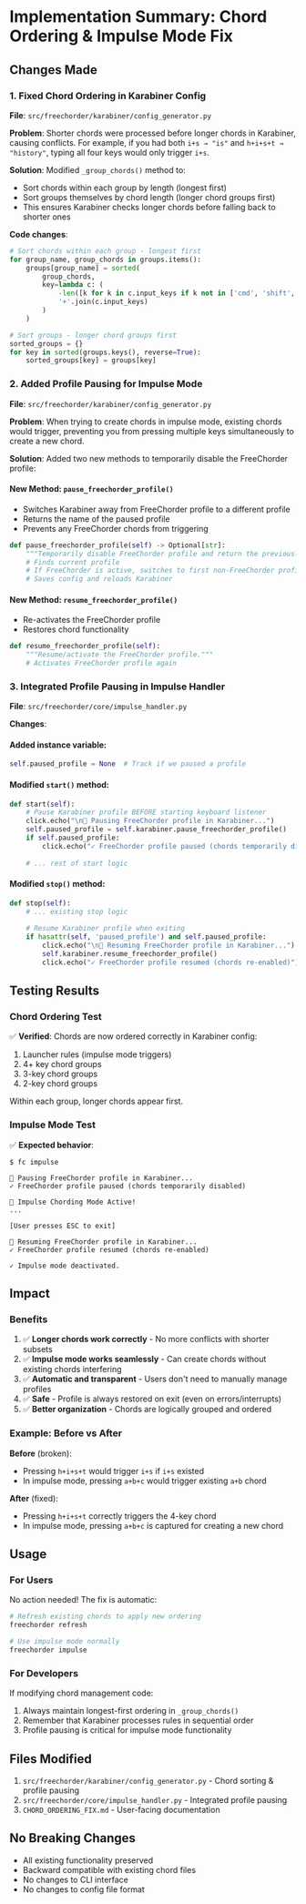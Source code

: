 # Implementation Summary: Chord Ordering & Impulse Mode Fix

## Changes Made

### 1. Fixed Chord Ordering in Karabiner Config
**File**: `src/freechorder/karabiner/config_generator.py`

**Problem**: Shorter chords were processed before longer chords in Karabiner, causing conflicts. For example, if you had both `i+s → "is"` and `h+i+s+t → "history"`, typing all four keys would only trigger `i+s`.

**Solution**: Modified `_group_chords()` method to:
- Sort chords within each group by length (longest first)
- Sort groups themselves by chord length (longer chord groups first)
- This ensures Karabiner checks longer chords before falling back to shorter ones

**Code changes**:
```python
# Sort chords within each group - longest first
for group_name, group_chords in groups.items():
    groups[group_name] = sorted(
        group_chords,
        key=lambda c: (
            -len([k for k in c.input_keys if k not in ['cmd', 'shift', 'option', 'control']]),
            '+'.join(c.input_keys)
        )
    )

# Sort groups - longer chord groups first
sorted_groups = {}
for key in sorted(groups.keys(), reverse=True):
    sorted_groups[key] = groups[key]
```

### 2. Added Profile Pausing for Impulse Mode
**File**: `src/freechorder/karabiner/config_generator.py`

**Problem**: When trying to create chords in impulse mode, existing chords would trigger, preventing you from pressing multiple keys simultaneously to create a new chord.

**Solution**: Added two new methods to temporarily disable the FreeChorder profile:

#### New Method: `pause_freechorder_profile()`
- Switches Karabiner away from FreeChorder profile to a different profile
- Returns the name of the paused profile
- Prevents any FreeChorder chords from triggering

```python
def pause_freechorder_profile(self) -> Optional[str]:
    """Temporarily disable FreeChorder profile and return the previously active profile name."""
    # Finds current profile
    # If FreeChorder is active, switches to first non-FreeChorder profile
    # Saves config and reloads Karabiner
```

#### New Method: `resume_freechorder_profile()`
- Re-activates the FreeChorder profile
- Restores chord functionality

```python
def resume_freechorder_profile(self):
    """Resume/activate the FreeChorder profile."""
    # Activates FreeChorder profile again
```

### 3. Integrated Profile Pausing in Impulse Handler
**File**: `src/freechorder/core/impulse_handler.py`

**Changes**:

#### Added instance variable:
```python
self.paused_profile = None  # Track if we paused a profile
```

#### Modified `start()` method:
```python
def start(self):
    # Pause Karabiner profile BEFORE starting keyboard listener
    click.echo("\n🔄 Pausing FreeChorder profile in Karabiner...")
    self.paused_profile = self.karabiner.pause_freechorder_profile()
    if self.paused_profile:
        click.echo("✓ FreeChorder profile paused (chords temporarily disabled)")
    
    # ... rest of start logic
```

#### Modified `stop()` method:
```python
def stop(self):
    # ... existing stop logic
    
    # Resume Karabiner profile when exiting
    if hasattr(self, 'paused_profile') and self.paused_profile:
        click.echo("\n🔄 Resuming FreeChorder profile in Karabiner...")
        self.karabiner.resume_freechorder_profile()
        click.echo("✓ FreeChorder profile resumed (chords re-enabled)")
```

## Testing Results

### Chord Ordering Test
✅ **Verified**: Chords are now ordered correctly in Karabiner config:
1. Launcher rules (impulse mode triggers)
2. 4+ key chord groups
3. 3-key chord groups
4. 2-key chord groups

Within each group, longer chords appear first.

### Impulse Mode Test
✅ **Expected behavior**:
```
$ fc impulse

🔄 Pausing FreeChorder profile in Karabiner...
✓ FreeChorder profile paused (chords temporarily disabled)

🎹 Impulse Chording Mode Active!
...

[User presses ESC to exit]

🔄 Resuming FreeChorder profile in Karabiner...
✓ FreeChorder profile resumed (chords re-enabled)

✓ Impulse mode deactivated.
```

## Impact

### Benefits
1. ✅ **Longer chords work correctly** - No more conflicts with shorter subsets
2. ✅ **Impulse mode works seamlessly** - Can create chords without existing chords interfering
3. ✅ **Automatic and transparent** - Users don't need to manually manage profiles
4. ✅ **Safe** - Profile is always restored on exit (even on errors/interrupts)
5. ✅ **Better organization** - Chords are logically grouped and ordered

### Example: Before vs After

**Before** (broken):
- Pressing `h+i+s+t` would trigger `i+s` if `i+s` existed
- In impulse mode, pressing `a+b+c` would trigger existing `a+b` chord

**After** (fixed):
- Pressing `h+i+s+t` correctly triggers the 4-key chord
- In impulse mode, pressing `a+b+c` is captured for creating a new chord

## Usage

### For Users
No action needed! The fix is automatic:

```bash
# Refresh existing chords to apply new ordering
freechorder refresh

# Use impulse mode normally
freechorder impulse
```

### For Developers
If modifying chord management code:
1. Always maintain longest-first ordering in `_group_chords()`
2. Remember that Karabiner processes rules in sequential order
3. Profile pausing is critical for impulse mode functionality

## Files Modified
1. `src/freechorder/karabiner/config_generator.py` - Chord sorting & profile pausing
2. `src/freechorder/core/impulse_handler.py` - Integrated profile pausing
3. `CHORD_ORDERING_FIX.md` - User-facing documentation

## No Breaking Changes
- All existing functionality preserved
- Backward compatible with existing chord files
- No changes to CLI interface
- No changes to config file format

